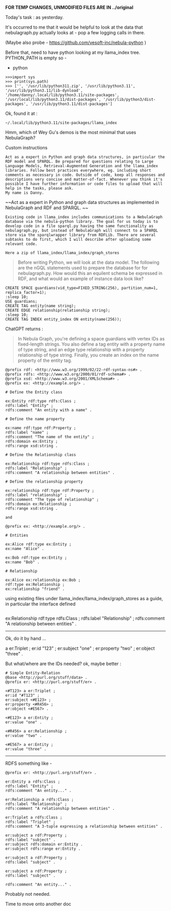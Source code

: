 <!-- title: llama_index SPARQL Notes 01  -->

**FOR TEMP CHANGES, UNMODIFIED FILES ARE IN ../original**

Today's task : as yesterday.

It's occurred to me that it would be helpful to look at the data that nebulagraph.py actually looks at - pop a few logging calls in there.

(Maybe also probe - https://github.com/vesoft-inc/nebula-python )

Before that, need to have python looking at my llama_index tree. PYTHON_PATH is empty so -

- python

```
>>>import sys
>>> print(sys.path)
>>> ['', '/usr/lib/python311.zip', '/usr/lib/python3.11', '/usr/lib/python3.11/lib-dynload', '/home/danny/.local/lib/python3.11/site-packages', '/usr/local/lib/python3.11/dist-packages', '/usr/lib/python3/dist-packages', '/usr/lib/python3.11/dist-packages']
```

Ok, found it at :

```
~/.local/lib/python3.11/site-packages/llama_index
```

Hmm, which of Wey Gu's demos is the most minimal that uses NebulaGraph?

Custom instructions

```
Act as a expert in Python and graph data structures, in particular the RDF model and SPARQL. Be prepared for questions relating to Large Language Models, Retrieval-Augmented Generation and the llama_index libraries. Follow best practices everywhere, eg. including short comments as necessary in code. Outside of code, keep all responses and descriptions very concise and matter-of-fact. Whenever you think it's possible I have further information or code files to upload that will help in the tasks, please ask.
My name is Danny.
```

~~Act as a expert in Python and graph data structures as implemented in NebulaGraph and RDF and SPARQL. ~~

```
Existing code in llama_index includes communications to a NebulaGraph database via the nebula-python library. The goal for us today is to develop code in a file sparql.py having the same functionality as nebulagraph.py, but instead of NebulaGraph will connect to a SPARQL store via the sparqlwrapper library from RDFLib. There are several subtasks to do first, which I will describe after uploading some relevant code.

Here a zip of llama_index/llama_index/graph_stores

```

> Before writing Python, we will look at the data model. The following are the nGQL statements used to prepare the database for for nebulagraph.py. How would this an equilent schema be expressed in RDF, and what would an example of instance data look like?

```
CREATE SPACE guardians(vid_type=FIXED_STRING(256), partition_num=1, replica_factor=1);
:sleep 10;
USE guardians;
CREATE TAG entity(name string);
CREATE EDGE relationship(relationship string);
:sleep 10;
CREATE TAG INDEX entity_index ON entity(name(256));
```

ChatGPT returns :

> In Nebula Graph, you're defining a space guardians with vertex IDs as fixed-length strings. You also define a tag entity with a property name of type string, and an edge type relationship with a property relationship of type string. Finally, you create an index on the name property of the entity tag.

```
@prefix rdf: <http://www.w3.org/1999/02/22-rdf-syntax-ns#> .
@prefix rdfs: <http://www.w3.org/2000/01/rdf-schema#> .
@prefix xsd: <http://www.w3.org/2001/XMLSchema#> .
@prefix ex: <http://example.org/> .

# Define the Entity class

ex:Entity rdf:type rdfs:Class ;
rdfs:label "Entity" ;
rdfs:comment "An entity with a name" .

# Define the name property

ex:name rdf:type rdf:Property ;
rdfs:label "name" ;
rdfs:comment "The name of the entity" ;
rdfs:domain ex:Entity ;
rdfs:range xsd:string .

# Define the Relationship class

ex:Relationship rdf:type rdfs:Class ;
rdfs:label "Relationship" ;
rdfs:comment "A relationship between entities" .

# Define the relationship property

ex:relationship rdf:type rdf:Property ;
rdfs:label "relationship" ;
rdfs:comment "The type of relationship" ;
rdfs:domain ex:Relationship ;
rdfs:range xsd:string .

and

@prefix ex: <http://example.org/> .

# Entities

ex:Alice rdf:type ex:Entity ;
ex:name "Alice" .

ex:Bob rdf:type ex:Entity ;
ex:name "Bob" .

# Relationship

ex:Alice ex:relationship ex:Bob ;
rdf:type ex:Relationship ;
ex:relationship "friend" .

```

using existing files under llama_index/llama_index/graph_stores as a guide, in particular the interface defined

```

```

ex:Relationship rdf:type rdfs:Class ;
rdfs:label "Relationship" ;
rdfs:comment "A relationship between entities" .

---

Ok, do it by hand ...

<this> a er:Triplet ;
er:id "123" ;
er:subject "one" ;
er:property "two" ;
er:object "three" .

But what/where are the IDs needed?
ok, maybe better :

```
# Simple Entity-Relation
@base <http://purl.org/stuff/data> .
@prefix er: <http://purl.org/stuff/er> .

<#T123> a er:Triplet ;
er:id "#T123" ;
er:subject <#E123> ;
er:property <#R456> ;
er:object <#E567> .

<#E123> a er:Entity ;
er:value "one" .

<#R456> a er:Relationship ;
er:value "two" .

<#E567> a er:Entity ;
er:value "three" .
```

---

RDFS something like -

```
@prefix er: <http://purl.org/stuff/er> .

er:Entity a rdfs:Class ;
rdfs:label "Entity" ;
rdfs:comment "An entity..." .

er:Relationship a rdfs:Class ;
rdfs:label "Relationship" ;
rdfs:comment "A relationship between entities" .

er:Triplet a rdfs:Class ;
rdfs:label "Triplet" ;
rdfs:comment "A 3-tuple expressing a relationship between entities" .

er:subject a rdf:Property ;
rdfs:label "subject" .
er:subject rdfs:domain er:Entity .
er:subject rdfs:range er:Entity .

er:subject a rdf:Property ;
rdfs:label "subject" .

er:subject a rdf:Property ;
rdfs:label "subject" .

rdfs:comment "An entity..." .
```

Probably not needed.

Time to move onto another doc
